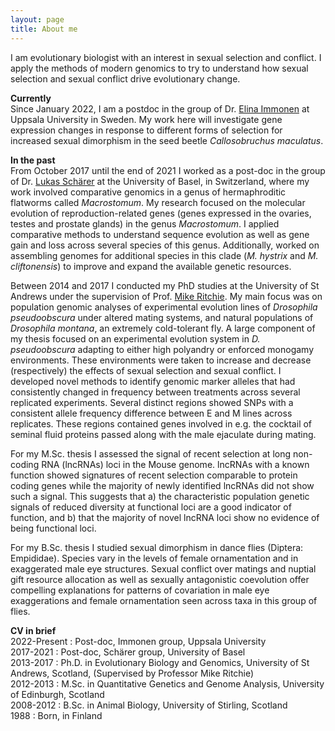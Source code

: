 ```yaml
---
layout: page
title: About me
---
```


I am evolutionary biologist with an interest in sexual selection and conflict. I apply the methods of modern genomics to try to understand how sexual selection and sexual conflict drive evolutionary change. 

**Currently**  
Since January 2022, I am a postdoc in the group of Dr. [Elina Immonen](https://immonenelina.wordpress.com/) at Uppsala University in Sweden. My work here will investigate gene expression changes in response to different forms of selection for increased sexual dimorphism in the seed beetle *Callosobruchus maculatus*. 

**In the past**  
From October 2017 until the end of 2021 I worked as a post-doc in the group of Dr. [Lukas Schärer](http://evolution.unibas.ch/scharer/) at the University of Basel, in Switzerland, where my work involved comparative genomics in a genus of hermaphroditic flatworms called *Macrostomum*. My research focused on the molecular evolution of reproduction-related genes (genes expressed in the ovaries, testes and prostate glands) in the genus *Macrostomum*. I applied comparative methods to understand sequence evolution as well as gene gain and loss across several species of this genus. Additionally, worked on assembling genomes for additional species in this clade (*M. hystrix* and *M. cliftonensis*) to improve and expand the available genetic resources.

Between 2014 and 2017 I conducted my PhD studies at the University of St Andrews under the supervision of Prof. [Mike Ritchie](). My main focus was on population genomic analyses of experimental evolution lines of *Drosophila pseudoobscura* under altered mating systems, and natural populations of *Drosophila montana*, an extremely cold-tolerant fly. A large component of my thesis focused on an experimental evolution system in *D. pseudoobscura* adapting to either high polyandry or enforced monogamy environments. These environments were taken to increase and decrease (respectively) the effects of sexual selection and sexual conflict. I developed novel methods to identify genomic marker alleles that had consistently changed in frequency between treatments across several replicated experiments. Several distinct regions showed SNPs with a consistent allele frequency difference between E and M lines across replicates. These regions contained genes involved in e.g. the cocktail of seminal fluid proteins passed along with the male ejaculate during mating.

For my M.Sc. thesis I assessed the signal of recent selection at long non-coding RNA (lncRNAs) loci in the Mouse genome. lncRNAs with a known function showed signatures of recent selection comparable to protein coding genes while the majority of newly identified lncRNAs did not show such a signal. This suggests that a) the characteristic population genetic signals of reduced diversity at functional loci are a good indicator of function, and b) that the majority of novel lncRNA loci show no evidence of being functional loci.

For my B.Sc. thesis I studied sexual dimorphism in dance flies (Diptera: Empididae). Species vary in the levels of female ornamentation and in exaggerated male eye structures. Sexual conflict over matings and nuptial gift resource allocation as well as sexually antagonistic coevolution offer compelling explanations for patterns of covariation in male eye exaggerations and female ornamentation seen across taxa in this group of flies.

**CV in brief**  
2022-Present : Post-doc, Immonen group, Uppsala University  
2017-2021 : Post-doc, Schärer group, University of Basel  
2013-2017 : Ph.D. in Evolutionary Biology and Genomics, University of St Andrews, Scotland, (Supervised by Professor Mike Ritchie)  
2012-2013 : M.Sc. in Quantitative Genetics and Genome Analysis, University of Edinburgh, Scotland  
2008-2012 : B.Sc. in Animal Biology, University of Stirling, Scotland  
1988 : Born, in Finland  
